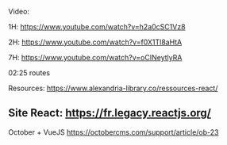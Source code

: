 Video:

1H: https://www.youtube.com/watch?v=h2a0cSC1Vz8


2H: https://www.youtube.com/watch?v=f0X1Tl8aHtA


7H: https://www.youtube.com/watch?v=oCINeytlyRA

02:25 routes

Resources:
https://www.alexandria-library.co/ressources-react/


Site React:
https://fr.legacy.reactjs.org/
----


October + VueJS
https://octobercms.com/support/article/ob-23